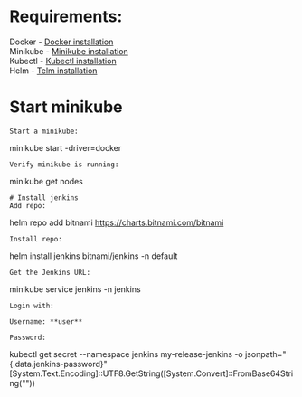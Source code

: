 # Requirements:
Docker - [Docker installation](https://docs.docker.com/engine/install/) <br />
Minikube - [Minikube installation](https://minikube.sigs.k8s.io/docs/start/) <br />
Kubectl - [Kubectl installation](https://kubernetes.io/ru/docs/tasks/tools/install-kubectl/) <br />
Helm - [Telm installation](https://helm.sh/docs/intro/install/) <br />
# Start minikube
```
Start a minikube:
```
minikube start -driver=docker
```
Verify minikube is running:
```
minikube get nodes
```
# Install jenkins
Add repo:
```
helm repo add bitnami https://charts.bitnami.com/bitnami
```
Install repo:
```
helm install jenkins bitnami/jenkins -n default
```
Get the Jenkins URL:
```
minikube service jenkins -n jenkins
```
Login with:

Username: **user**

Password: 
```
kubectl get secret --namespace jenkins my-release-jenkins -o jsonpath="{.data.jenkins-password}"
[System.Text.Encoding]::UTF8.GetString([System.Convert]::FromBase64String("<insert ouput from previous command>"))
```
